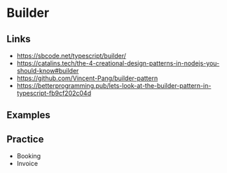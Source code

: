 # Builder

## Links

- https://sbcode.net/typescript/builder/
- https://catalins.tech/the-4-creational-design-patterns-in-nodejs-you-should-know#builder
- https://github.com/Vincent-Pang/builder-pattern
- https://betterprogramming.pub/lets-look-at-the-builder-pattern-in-typescript-fb9cf202c04d
  
## Examples

## Practice

- Booking
- Invoice